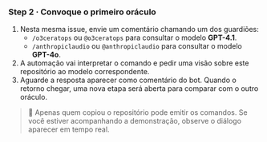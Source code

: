 ### Step 2 · Convoque o primeiro oráculo

1. Nesta mesma issue, envie um comentário chamando um dos guardiões:
   - `/o3ceratops` ou `@o3ceratops` para consultar o modelo **GPT-4.1**.
   - `/anthropiclaudio` ou `@anthropiclaudio` para consultar o modelo **GPT-4o**.
2. A automação vai interpretar o comando e pedir uma visão sobre este repositório ao modelo correspondente.
3. Aguarde a resposta aparecer como comentário do bot. Quando o retorno chegar, uma nova etapa será aberta para comparar com o outro oráculo.

> 📌 Apenas quem copiou o repositório pode emitir os comandos. Se você estiver acompanhando a demonstração, observe o diálogo aparecer em tempo real.
